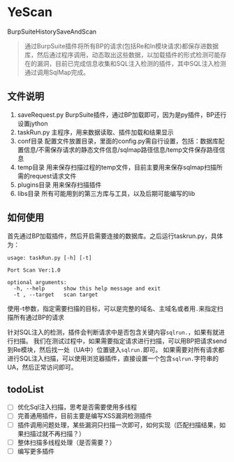 # YeScan
BurpSuiteHistorySaveAndScan

> 通过BurpSuite插件将所有BP的请求(包括Re和In模块请求)都保存进数据库，然后通过程序调用，动态取出这些数据，以加载插件的形式检测可能存在的漏洞，目前已完成信息收集和SQL注入检测的插件，其中SQL注入检测通过调用SqlMap完成。

## 文件说明

1. saveRequest.py BurpSuite插件，通过BP加载即可，因为是py插件，BP还行设置jython
2. taskRun.py 主程序，用来数据读取、插件加载和结果显示
3. conf目录 配置文件放置目录，里面的config.py需自行设置，包括：数据库配置信息/不需保存请求的静态文件信息/sqlmap路径信息/temp文件保存路径信息
4. temp目录 用来保存扫描过程的temp文件，目前主要用来保存sqlmap扫描所需的request请求文件
5. plugins目录 用来保存扫描插件
6. libs目录 所有可能用到的第三方库与工具，以及后期可能编写的lib

## 如何使用

首先通过BP加载插件，然后开启需要连接的数据库。之后运行taskrun.py，具体为：
```
usage: taskRun.py [-h] [-t]

Port Scan Ver:1.0

optional arguments:
  -h, --help      show this help message and exit
  -t , --target   scan target
```
使用-t参数，指定需要扫描的目标，可以是完整的域名、主域名或者用`.`来指定扫描所有通过BP的请求

针对SQL注入的检测，插件会判断请求中是否包含关键内容`sqlrun.`，如果有就进行扫描。
我们在测试过程中，如果需要指定请求进行扫描，可以用BP把请求send到Re模块，然后找一处（UA中）位置键入`sqlrun.`即可。
如果需要对所有请求都进行SQL注入扫描，可以使用浏览器插件，直接设置一个包含`sqlrun.`字符串的UA，然后正常访问即可。

## todoList

- [ ] 优化Sql注入扫描，思考是否需要使用多线程
- [ ] 完善通用插件，目前主要是编写XSS漏洞检测插件
- [ ] 插件调用问题处理，某些漏洞只扫描一次即可，如何实现（匹配扫描结果，如果扫描过就不再扫描？）
- [ ] 整体扫描多线程处理（是否需要？）
- [ ] 编写更多插件
